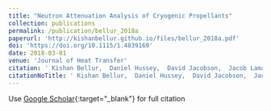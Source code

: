 ```yaml
---
title: "Neutron Attenuation Analysis of Cryogenic Propellants"
collection: publications
permalink: /publication/bellur_2018a
paperurl: 'http://kishanbellur.github.io/files/bellur_2018a.pdf'
doi: 'https://doi.org/10.1115/1.4039169'
date: 2018-03-01
venue: 'Journal of Heat Transfer'
citation: ' Kishan Bellur,  Daniel Hussey,  David Jacobson,  Jacob Lamana,  Ezequiel Medici,  James Hermanson,  Dr Allen,  Chang Choi, &quot;Neutron Attenuation Analysis of Cryogenic Propellants.&quot; <i>Journal of Heat Transfer</i>, 2018.'
citationNoTitle: ' Kishan Bellur,  Daniel Hussey,  David Jacobson,  Jacob Lamana,  Ezequiel Medici,  James Hermanson,  Dr Allen,  Chang Choi,  <i>Journal of Heat Transfer</i>, 2018.'
---
```

Use [Google Scholar](https://scholar.google.com/scholar?q=Neutron+Attenuation+Analysis+of+Cryogenic+Propellants){:target="_blank"} for full citation